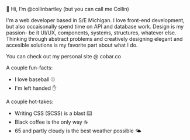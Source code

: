 👋 Hi, I’m @collinbartley (but you can call me Collin)

I'm a web developer based in S/E Michigan. I love front-end development, but also occaisonally spend time on API and database work. 
Design is my passion- be it UI/UX, components, systems, structures, whatever else. Thinking through abstract problems and creatively designing elegant and accesible solutions is my favorite part about what I do.

You can check out my personal site @ cobar.co

A couple fun-facts:
- I love baseball ⚾
- I'm left handed ✋

A couple hot-takes:
- Writing CSS (SCSS) is a blast ⌨️
- Black coffee is the only way ☕
- 65 and partly cloudy is the best weather possible 🌤️
